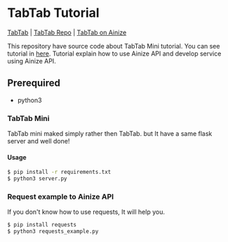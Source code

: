# TabTab Tutorial

[TabTab](https://kubecon-tabtab-jeong-hyun-su.endpoint.ainize.ai/) | [TabTab Repo](https://github.com/Jeong-Hyun-Su/tabtab) | [TabTab on Ainize](https://ainize.ai/Jeong-Hyun-Su/tabtab?branch=kubecon)

This repository have source code about TabTab Mini tutorial. You can see tutorial in [here](). Tutorial explain how to use Ainize API and develop service using Ainize API. 

## Prerequired 

- python3

### TabTab Mini 
TabTab mini maked simply rather then TabTab. but It have a same flask server and well done!

#### Usage
```bash
$ pip install -r requirements.txt
$ python3 server.py
```

### Request example to Ainize API 
If you don't know how to use requests, It will help you. 
```bash
$ pip install requests
$ python3 requests_example.py
```